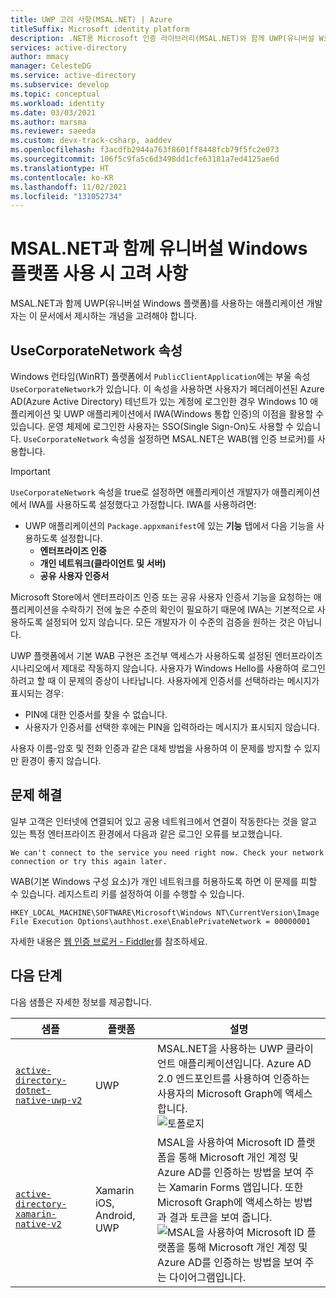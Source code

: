 ```yaml
---
title: UWP 고려 사항(MSAL.NET) | Azure
titleSuffix: Microsoft identity platform
description: .NET용 Microsoft 인증 라이브러리(MSAL.NET)와 함께 UWP(유니버설 Windows 플랫폼)를 사용하기 위한 고려 사항에 대해 알아봅니다.
services: active-directory
author: mmacy
manager: CelesteDG
ms.service: active-directory
ms.subservice: develop
ms.topic: conceptual
ms.workload: identity
ms.date: 03/03/2021
ms.author: marsma
ms.reviewer: saeeda
ms.custom: devx-track-csharp, aaddev
ms.openlocfilehash: f3acdfb2944a763f8601ff8448fcb79f5fc2e073
ms.sourcegitcommit: 106f5c9fa5c6d3498dd1cfe63181a7ed4125ae6d
ms.translationtype: HT
ms.contentlocale: ko-KR
ms.lasthandoff: 11/02/2021
ms.locfileid: "131052734"
---
```

# <a name="considerations-for-using-universal-windows-platform-with-msalnet"></a>MSAL.NET과 함께 유니버설 Windows 플랫폼 사용 시 고려 사항
MSAL.NET과 함께 UWP(유니버설 Windows 플랫폼)를 사용하는 애플리케이션 개발자는 이 문서에서 제시하는 개념을 고려해야 합니다.

## <a name="the-usecorporatenetwork-property"></a>UseCorporateNetwork 속성
Windows 런타임(WinRT) 플랫폼에서 `PublicClientApplication`에는 부울 속성 `UseCorporateNetwork`가 있습니다. 이 속성을 사용하면 사용자가 페더레이션된 Azure AD(Azure Active Directory) 테넌트가 있는 계정에 로그인한 경우 Windows 10 애플리케이션 및 UWP 애플리케이션에서 IWA(Windows 통합 인증)의 이점을 활용할 수 있습니다. 운영 체제에 로그인한 사용자는 SSO(Single Sign-On)도 사용할 수 있습니다. `UseCorporateNetwork` 속성을 설정하면 MSAL.NET은 WAB(웹 인증 브로커)를 사용합니다.

> [!IMPORTANT]
> `UseCorporateNetwork` 속성을 true로 설정하면 애플리케이션 개발자가 애플리케이션에서 IWA를 사용하도록 설정했다고 가정합니다. IWA를 사용하려면:
> - UWP 애플리케이션의 `Package.appxmanifest`에 있는 **기능** 탭에서 다음 기능을 사용하도록 설정합니다.
>   - **엔터프라이즈 인증**
>   - **개인 네트워크(클라이언트 및 서버)**
>   - **공유 사용자 인증서**

Microsoft Store에서 엔터프라이즈 인증 또는 공유 사용자 인증서 기능을 요청하는 애플리케이션을 수락하기 전에 높은 수준의 확인이 필요하기 때문에 IWA는 기본적으로 사용하도록 설정되어 있지 않습니다. 모든 개발자가 이 수준의 검증을 원하는 것은 아닙니다.

UWP 플랫폼에서 기본 WAB 구현은 조건부 액세스가 사용하도록 설정된 엔터프라이즈 시나리오에서 제대로 작동하지 않습니다. 사용자가 Windows Hello를 사용하여 로그인하려고 할 때 이 문제의 증상이 나타납니다. 사용자에게 인증서를 선택하라는 메시지가 표시되는 경우:

- PIN에 대한 인증서를 찾을 수 없습니다.
- 사용자가 인증서를 선택한 후에는 PIN을 입력하라는 메시지가 표시되지 않습니다.

사용자 이름-암호 및 전화 인증과 같은 대체 방법을 사용하여 이 문제를 방지할 수 있지만 환경이 좋지 않습니다.

## <a name="troubleshooting"></a>문제 해결

일부 고객은 인터넷에 연결되어 있고 공용 네트워크에서 연결이 작동한다는 것을 알고 있는 특정 엔터프라이즈 환경에서 다음과 같은 로그인 오류를 보고했습니다.

```Text
We can't connect to the service you need right now. Check your network connection or try this again later.
```

WAB(기본 Windows 구성 요소)가 개인 네트워크를 허용하도록 하면 이 문제를 피할 수 있습니다. 레지스트리 키를 설정하여 이를 수행할 수 있습니다.

```Text
HKEY_LOCAL_MACHINE\SOFTWARE\Microsoft\Windows NT\CurrentVersion\Image File Execution Options\authhost.exe\EnablePrivateNetwork = 00000001
```

자세한 내용은 [웹 인증 브로커 - Fiddler](/windows/uwp/security/web-authentication-broker#fiddler)를 참조하세요.

## <a name="next-steps"></a>다음 단계
다음 샘플은 자세한 정보를 제공합니다.

샘플 | 플랫폼 | 설명 
|------ | -------- | -----------|
|[`active-directory-dotnet-native-uwp-v2`](https://github.com/azure-samples/active-directory-dotnet-native-uwp-v2) | UWP | MSAL.NET을 사용하는 UWP 클라이언트 애플리케이션입니다. Azure AD 2.0 엔드포인트를 사용하여 인증하는 사용자의 Microsoft Graph에 액세스합니다. <br>![토폴로지](media/msal-net-uwp-considerations/topology-native-uwp.png)|
|[`active-directory-xamarin-native-v2`](https://github.com/Azure-Samples/active-directory-xamarin-native-v2) | Xamarin iOS, Android, UWP | MSAL을 사용하여 Microsoft ID 플랫폼을 통해 Microsoft 개인 계정 및 Azure AD를 인증하는 방법을 보여 주는 Xamarin Forms 앱입니다. 또한 Microsoft Graph에 액세스하는 방법과 결과 토큰을 보여 줍니다. <br>![MSAL을 사용하여 Microsoft ID 플랫폼을 통해 Microsoft 개인 계정 및 Azure AD를 인증하는 방법을 보여 주는 다이어그램입니다.](media/msal-net-uwp-considerations/topology-xamarin-native.png)|
